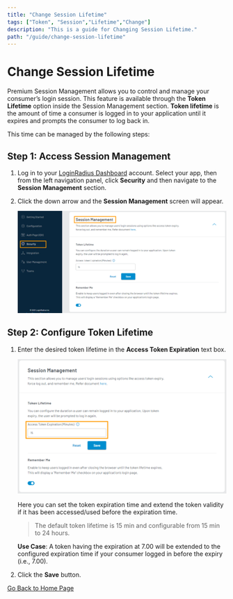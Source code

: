 ```yaml
---
title: "Change Session Lifetime"
tags: ["Token", "Session","Lifetime","Change"]
description: "This is a guide for Changing Session Lifetime."
path: "/guide/change-session-lifetime"
---
```


# Change Session Lifetime
<span class="devloper plan-tag">Premium</span>
Session Management allows you to control and manage your consumer’s login session. This feature is available through the **Token Lifetime** option inside the Session Management section. **Token lifetime** is the amount of time a consumer is logged in to your application until it expires and prompts the consumer to log back in. 

This time can be managed by the following steps:

## Step 1: Access Session Management

1. Log in to your <a href="https://dashboard.loginradius.com/dashboard" target="_blank">LoginRadius Dashboard</a> account. Select your app, then from the left navigation panel, click **Security** and then navigate to the **Session Management** section. 

2. Click the down arrow and the **Session Management** screen will appear.

   ![alt_text](./../../assets/blog-common/session-management-settings.png "image_tooltip")


## Step 2: Configure Token Lifetime

1. Enter the desired token lifetime in the **Access Token Expiration** text box.

   ![alt_text](./../../assets/blog-common/session-token.png "image_tooltip")

   Here you can set the token expiration time and extend the token validity if it has been accessed/used before the expiration time.

   > The default token lifetime is 15 min and configurable from 15 min to 24 hours.

   **Use Case**: A token having the expiration at 7.00 will be extended to the configured expiration time if your consumer logged in before the expiry (i.e., 7.00).

2. Click the **Save** button.


[Go Back to Home Page](/)
